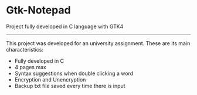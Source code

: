 # Gtk-Notepad
Project fully developed in C language with GTK4 
<hr>
This project was developed for an university assignment. These are its main characteristics:
<ul>
  <li>Fully developed in C</li>
  <li>4 pages max</li>
  <li>Syntax suggestions when double clicking a word</li>
  <li>Encryption and Unencryption</li>
  <li>Backup txt file saved every time there is input</li>
</ul>
